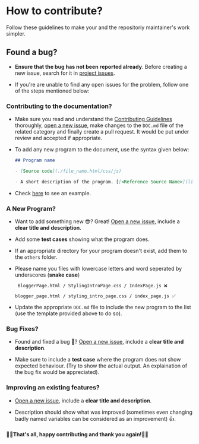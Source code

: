 # How to contribute?

Follow these guidelines to make your and the repositoriy maintainer's work simpler.

## Found a bug?

- **Ensure that the bug has not been reported already**. Before creating a new issue, search for it in [project issues](https://github.com/GDSC-AUM/OpenOcto-Web-Development/issues).

- If you're are unable to find any open issues for the problem, follow one of the steps mentioned below:

### Contributing to the documentation?

- Make sure you read and understand the [Contributing Guidelines](CONTRIBUTING.md) thoroughly, [open a new issue](https://github.com/GDSC-AUM/OpenOcto-Web-Development/issues/new), make changes to the `DOC.md` file of the related category and finally create a pull request. It would be put under review and accepted if appropriate.

- To add any new program to the document, use the syntax given below:

    ```markdown
    ## Program name

    - [Source code](./file_name.html/css/js)

    - A short description of the program. [[<Reference Source Name>](link to the reference webpage)]
    ```

- Check [here]() to see an example.

### A New Program?

- Want to add something new 😎? Great! [Open a new issue](https://github.com/GDSC-AUM/OpenOcto-Web-Development/issues/new), include a **clear title and description**.

- Add some **test cases** showing what the program does.

- If an appropriate directory for your program doesn't exist, add them to the `others` folder.

- Please name you files with lowercase letters and word seperated by underscores (**snake case**)

    ```html/css/js
     BloggerPage.html / StylingIntroPage.css / IndexPage.js ❌
    ```

    ```html/css/js
    blogger_page.html / styling_intro_page.css / index_page.js ✅
    ```

- Update the appropriate `DOC.md` file to include the new program to the list (use the template provided above to do so).

### Bug Fixes?

- Found and fixed a bug 🐜? [Open a new issue](https://github.com/GDSC-AUM/OpenOcto-Web-Development/issues/new), include a **clear title and description**.

- Make sure to include a **test case** where the program does not show expected behaviour. (Try to show the actual output. An explaination of the bug fix would be appreciated).

### Improving an existing features?

- [Open a new issue](https://github.com/GDSC-AUM/OpenOcto-Web-Development/issues/new), include a **clear title and description**.

- Description should show what was improved (sometimes even changing badly named variables can be considered as an improvement) 👍.


#### 🎊🎉That's all, happy contributing and thank you again!🎉🎊
